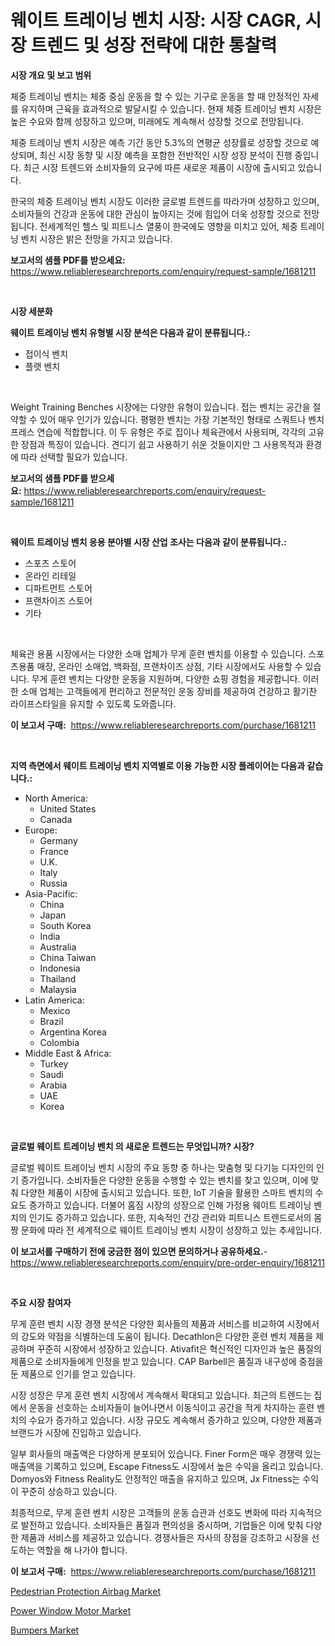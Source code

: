 <p><h1>웨이트 트레이닝 벤치 시장: 시장 CAGR, 시장 트렌드 및 성장 전략에 대한 통찰력</h1></p><p><strong>시장 개요 및 보고 범위</strong></p>
<p><p>체중 트레이닝 벤치는 체중 중심 운동을 할 수 있는 기구로 운동을 할 때 안정적인 자세를 유지하며 근육을 효과적으로 발달시킬 수 있습니다. 현재 체중 트레이닝 벤치 시장은 높은 수요와 함께 성장하고 있으며, 미래에도 계속해서 성장할 것으로 전망됩니다. </p><p>체중 트레이닝 벤치 시장은 예측 기간 동안 5.3%의 연평균 성장률로 성장할 것으로 예상되며, 최신 시장 동향 및 시장 예측을 포함한 전반적인 시장 성장 분석이 진행 중입니다. 최근 시장 트렌드와 소비자들의 요구에 따른 새로운 제품이 시장에 출시되고 있습니다.</p><p>한국의 체중 트레이닝 벤치 시장도 이러한 글로벌 트렌드를 따라가며 성장하고 있으며, 소비자들의 건강과 운동에 대한 관심이 높아지는 것에 힘입어 더욱 성장할 것으로 전망됩니다. 전세계적인 헬스 및 피트니스 열풍이 한국에도 영향을 미치고 있어, 체중 트레이닝 벤치 시장은 밝은 전망을 가지고 있습니다.</p></p>
<p><strong>보고서의 샘플 PDF를 받으세요:</strong> <a href="https://www.reliableresearchreports.com/enquiry/request-sample/1681211">https://www.reliableresearchreports.com/enquiry/request-sample/1681211</a></p>
<p>&nbsp;</p>
<p><strong>시장 세분화</strong></p>
<p><strong>웨이트 트레이닝 벤치 유형별 시장 분석은 다음과 같이 분류됩니다.:</strong></p>
<p><ul><li>접이식 벤치</li><li>플랫 벤치</li></ul></p>
<p>&nbsp;</p>
<p><p>Weight Training Benches 시장에는 다양한 유형이 있습니다. 접는 벤치는 공간을 절약할 수 있어 매우 인기가 있습니다. 평평한 벤치는 가장 기본적인 형태로 스쿼트나 벤치프레스 연습에 적합합니다. 이 두 유형은 주로 집이나 체육관에서 사용되며, 각각의 고유한 장점과 특징이 있습니다. 견디기 쉽고 사용하기 쉬운 것들이지만 그 사용목적과 환경에 따라 선택할 필요가 있습니다.</p></p>
<p><strong>보고서의 샘플 PDF를 받으세요:</strong>&nbsp;<a href="https://www.reliableresearchreports.com/enquiry/request-sample/1681211">https://www.reliableresearchreports.com/enquiry/request-sample/1681211</a></p>
<p>&nbsp;</p>
<p><strong> 웨이트 트레이닝 벤치 응용 분야별 시장 산업 조사는 다음과 같이 분류됩니다.:</strong></p>
<p><ul><li>스포츠 스토어</li><li>온라인 리테일</li><li>디파트먼트 스토어</li><li>프랜차이즈 스토어</li><li>기타</li></ul></p>
<p>&nbsp;</p>
<p><p>체육관 용품 시장에서는 다양한 소매 업체가 무게 훈련 벤치를 이용할 수 있습니다. 스포츠용품 매장, 온라인 소매업, 백화점, 프랜차이즈 상점, 기타 시장에서도 사용할 수 있습니다. 무게 훈련 벤치는 다양한 운동을 지원하며, 다양한 쇼핑 경험을 제공합니다. 이러한 소매 업체는 고객들에게 편리하고 전문적인 운동 장비를 제공하여 건강하고 활기찬 라이프스타일을 유지할 수 있도록 도와줍니다.</p></p>
<p><strong>이 보고서 구매:</strong>&nbsp; <a href="https://www.reliableresearchreports.com/purchase/1681211">https://www.reliableresearchreports.com/purchase/1681211</a></p>
<p>&nbsp;</p>
<p><strong>지역 측면에서 웨이트 트레이닝 벤치 지역별로 이용 가능한 시장 플레이어는 다음과 같습니다.:</strong></p>
<p><ul>
    <li>
        North America:
        <ul>
            <li>United States</li>
            <li>Canada</li>
        </ul>
    </li>
    <li>
        Europe:
        <ul>
            <li>Germany</li>
            <li>France</li>
            <li>U.K.</li>
            <li>Italy</li>
            <li>Russia</li>
        </ul>
    </li>
    <li>
        Asia-Pacific:
        <ul>
            <li>China</li>
            <li>Japan</li>
            <li>South Korea</li>
            <li>India</li>
            <li>Australia</li>
            <li>China Taiwan</li>
            <li>Indonesia</li>
            <li>Thailand</li>
            <li>Malaysia</li>
        </ul>
    </li>
    <li>
        Latin America:
        <ul>
            <li>Mexico</li>
            <li>Brazil</li>
            <li>Argentina Korea</li>
            <li>Colombia</li>
        </ul>
    </li>
    <li>
        Middle East & Africa:
        <ul>
            <li>Turkey</li>
            <li>Saudi</li>
            <li>Arabia</li>
            <li>UAE</li>
            <li>Korea</li>
        </ul>
    </li>
    </ul></p>
<p>&nbsp;</p>
<p><strong>글로벌 웨이트 트레이닝 벤치 의 새로운 트렌드는 무엇입니까? 시장?</strong></p>
<p><p>글로벌 웨이트 트레이닝 벤치 시장의 주요 동향 중 하나는 맞춤형 및 다기능 디자인의 인기 증가입니다. 소비자들은 다양한 운동을 수행할 수 있는 벤치를 찾고 있으며, 이에 맞춰 다양한 제품이 시장에 출시되고 있습니다. 또한, IoT 기술을 활용한 스마트 벤치의 수요도 증가하고 있습니다. 더불어 홈짐 시장의 성장으로 인해 가정용 웨이트 트레이닝 벤치의 인기도 증가하고 있습니다. 또한, 지속적인 건강 관리와 피트니스 트렌드로서의 몸짱 문화에 따라 전 세계적으로 웨이트 트레이닝 벤치 시장이 성장하고 있는 추세입니다.</p></p>
<p><strong>이 보고서를 구매하기 전에 궁금한 점이 있으면 문의하거나 공유하세요.</strong>- <a href="https://www.reliableresearchreports.com/enquiry/pre-order-enquiry/1681211">https://www.reliableresearchreports.com/enquiry/pre-order-enquiry/1681211</a></p>
<p>&nbsp;</p>
<p><strong>주요 시장 참여자</strong></p>
<p><p>무게 훈련 벤치 시장 경쟁 분석은 다양한 회사들의 제품과 서비스를 비교하여 시장에서의 강도와 약점을 식별하는데 도움이 됩니다. Decathlon은 다양한 훈련 벤치 제품을 제공하며 꾸준히 시장에서 성장하고 있습니다. Ativafit은 혁신적인 디자인과 높은 품질의 제품으로 소비자들에게 인정을 받고 있습니다. CAP Barbell은 품질과 내구성에 중점을 둔 제품으로 인기를 얻고 있습니다.</p><p>시장 성장은 무게 훈련 벤치 시장에서 계속해서 확대되고 있습니다. 최근의 트렌드는 집에서 운동을 선호하는 소비자들이 늘어나면서 이동식이고 공간을 적게 차지하는 훈련 벤치의 수요가 증가하고 있습니다. 시장 규모도 계속해서 증가하고 있으며, 다양한 제품과 브랜드가 시장에 진입하고 있습니다.</p><p>일부 회사들의 매출액은 다양하게 분포되어 있습니다. Finer Form은 매우 경쟁력 있는 매출액을 기록하고 있으며, Escape Fitness도 시장에서 높은 수익을 올리고 있습니다. Domyos와 Fitness Reality도 안정적인 매출을 유지하고 있으며, Jx Fitness는 수익이 꾸준히 상승하고 있습니다.</p><p>최종적으로, 무게 훈련 벤치 시장은 고객들의 운동 습관과 선호도 변화에 따라 지속적으로 발전하고 있습니다. 소비자들은 품질과 편의성을 중시하며, 기업들은 이에 맞춰 다양한 제품과 서비스를 제공하고 있습니다. 경쟁사들은 자사의 장점을 강조하고 시장을 선도하는 역할을 해 나가야 합니다.</p></p>
<p><strong>이 보고서 구매:</strong>&nbsp;&nbsp;<a href="https://www.reliableresearchreports.com/purchase/1681211">https://www.reliableresearchreports.com/purchase/1681211</a></p>
<p><p><a href="https://github.com/shotows/Market-Research-Report-List-1/blob/main/pedestrian-protection-airbag-market.md">Pedestrian Protection Airbag Market</a></p><p><a href="https://github.com/angelajermaine/Market-Research-Report-List-2/blob/main/power-window-motor-market.md">Power Window Motor Market</a></p><p><a href="https://github.com/beatblasta/Market-Research-Report-List-2/blob/main/bumpers-market.md">Bumpers Market</a></p></p>
